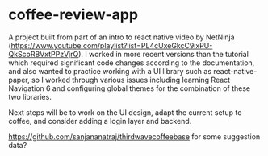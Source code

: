 # coffee-review-app

A project built from part of an intro to react native video by NetNinja (https://www.youtube.com/playlist?list=PL4cUxeGkcC9ixPU-QkScoRBVxtPPzVjrQ).
I worked in more recent versions than the tutorial which required significant code changes according to the documentation,
and also wanted to practice working with a UI library such as react-native-paper,
so I worked through various issues including learning React Navigation 6
and configuring global themes for the combination of these two libraries.

Next steps will be to work on the UI design, adapt the current setup to coffee,
and consider adding a login layer and backend.

https://github.com/sanjananatraj/thirdwavecoffeebase 
for some suggestion data?

